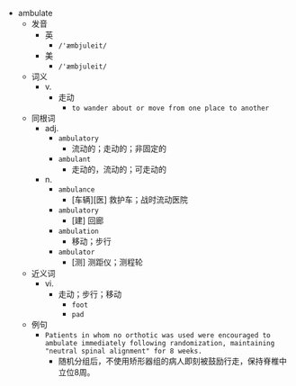 - ambulate
  - 发音
    - 英
      - `/'æmbjuleit/`
    - 美
      - `/'æmbjuleit/`
  - 词义
    - v.
      - 走动
        - `to wander about or move from one place to another `
  - 同根词
    - adj.
      - `ambulatory`
        - 流动的；走动的；非固定的
      - `ambulant`
        - 走动的，流动的；可走动的
    - n.
      - `ambulance`
        - [车辆][医] 救护车；战时流动医院
      - `ambulatory`
        - [建] 回廊
      - `ambulation`
        - 移动；步行
      - `ambulator`
        - [测] 测距仪；测程轮
  - 近义词
    - vi.
      - 走动；步行；移动
        - `foot`
        - `pad`
  - 例句
    - `Patients in whom no orthotic was used were encouraged to ambulate immediately following randomization, maintaining "neutral spinal alignment" for 8 weeks.`
      - 随机分组后，不使用矫形器组的病人即刻被鼓励行走，保持脊椎中立位8周。

